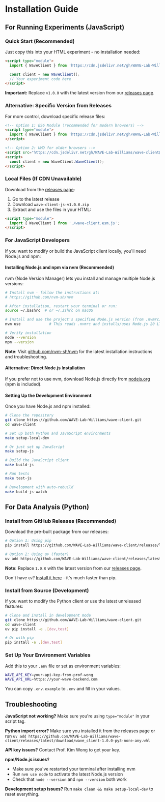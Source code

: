 # Installation Guide

## For Running Experiments (JavaScript)

### Quick Start (Recommended)
Just copy this into your HTML experiment - no installation needed:

```html
<script type="module">
  import { WaveClient } from 'https://cdn.jsdelivr.net/gh/WAVE-Lab-Williams/wave-client@v1.0.0/wave-client.esm.js';

  const client = new WaveClient();
  // Your experiment code here
</script>
```

**Important:** Replace `v1.0.0` with the latest version from our [releases page](https://github.com/WAVE-Lab-Williams/wave-client/releases).

### Alternative: Specific Version from Releases
For more control, download specific release files:

```html
<!-- Option 1: ES6 Module (recommended for modern browsers) -->
<script type="module">
  import { WaveClient } from 'https://cdn.jsdelivr.net/gh/WAVE-Lab-Williams/wave-client@v1.0.0/wave-client.esm.js';
</script>

<!-- Option 2: UMD for older browsers -->
<script src="https://cdn.jsdelivr.net/gh/WAVE-Lab-Williams/wave-client@v1.0.0/wave-client.umd.js"></script>
<script>
  const client = new WaveClient.WaveClient();
</script>
```

### Local Files (If CDN Unavailable)
Download from the [releases page](https://github.com/WAVE-Lab-Williams/wave-client/releases):

1. Go to the latest release
2. Download `wave-client-js-v1.0.0.zip`
3. Extract and use the files in your HTML:

```html
<script type="module">
  import { WaveClient } from './wave-client.esm.js';
</script>
```

### For JavaScript Developers

If you want to modify or build the JavaScript client locally, you'll need Node.js and npm:

#### Installing Node.js and npm via nvm (Recommended)

nvm (Node Version Manager) lets you install and manage multiple Node.js versions:

```bash
# Install nvm - follow the instructions at:
# https://github.com/nvm-sh/nvm

# After installation, restart your terminal or run:
source ~/.bashrc  # or ~/.zshrc on macOS

# Install and use the project's specified Node.js version (from .nvmrc)
nvm use             # This reads .nvmrc and installs/uses Node.js 20 LTS

# Verify installation
node --version
npm --version
```

**Note:** Visit [github.com/nvm-sh/nvm](https://github.com/nvm-sh/nvm) for the latest installation instructions and troubleshooting.

#### Alternative: Direct Node.js Installation

If you prefer not to use nvm, download Node.js directly from [nodejs.org](https://nodejs.org/) (npm is included).

#### Setting Up the Development Environment

Once you have Node.js and npm installed:

```bash
# Clone the repository
git clone https://github.com/WAVE-Lab-Williams/wave-client.git
cd wave-client

# Set up both Python and JavaScript environments
make setup-local-dev

# Or just set up JavaScript
make setup-js

# Build the JavaScript client
make build-js

# Run tests
make test-js

# Development with auto-rebuild
make build-js-watch
```

## For Data Analysis (Python)

### Install from GitHub Releases (Recommended)

Download the pre-built package from our releases:

```bash
# Option 1: Using pip
pip install https://github.com/WAVE-Lab-Williams/wave-client/releases/latest/download/wave_client-1.0.0-py3-none-any.whl

# Option 2: Using uv (faster)
uv add https://github.com/WAVE-Lab-Williams/wave-client/releases/latest/download/wave_client-1.0.0-py3-none-any.whl
```

**Note:** Replace `1.0.0` with the latest version from our [releases page](https://github.com/WAVE-Lab-Williams/wave-client/releases).

Don't have `uv`? [Install it here](https://docs.astral.sh/uv/getting-started/installation/) - it's much faster than pip.

### Install from Source (Development)

If you want to modify the Python client or use the latest unreleased features:

```bash
# Clone and install in development mode
git clone https://github.com/WAVE-Lab-Williams/wave-client.git
cd wave-client
uv pip install -e .[dev,test]

# Or with pip
pip install -e .[dev,test]
```

### Set Up Your Environment Variables

Add this to your `.env` file or set as environment variables:
```bash
WAVE_API_KEY=your-api-key-from-prof-wong
WAVE_API_URL=https://your-wave-backend.com
```

You can copy `.env.example` to `.env` and fill in your values.

## Troubleshooting

**JavaScript not working?** Make sure you're using `type="module"` in your script tag.

**Python import error?** Make sure you installed it from the releases page or run `uv add https://github.com/WAVE-Lab-Williams/wave-client/releases/latest/download/wave_client-1.0.0-py3-none-any.whl`

**API key issues?** Contact Prof. Kim Wong to get your key.

**npm/Node.js issues?**
- Make sure you've restarted your terminal after installing nvm
- Run `nvm use node` to activate the latest Node.js version
- Check that `node --version` and `npm --version` both work

**Development setup issues?** Run `make clean && make setup-local-dev` to reset everything.
